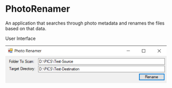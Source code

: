 # PhotoRenamer
An application that searches through photo metadata and renames the files based on that data.

User Interface

![alt text](https://github.com/FrostyDesigner/PhotoRenamer/blob/master/PhotoRenamer1.png)
